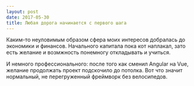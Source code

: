 ```yaml
---
layout: post
date: 2017-05-30
title: Любая дорога начинается с первого шага
---
```

Каким-то неуловимым образом сфера моих интересов добралась до
экономики и финансов. Начального капитала пока кот наплакал, зато есть
желание и возмжность понемногу откладывать и учиться. 

И немного профессионального: после того как сменил Angular на Vue,
желание продолжать проект подскочило до потолка. Вот что значит
нормальный, не перегруженный фреймворк без велосипедов.
